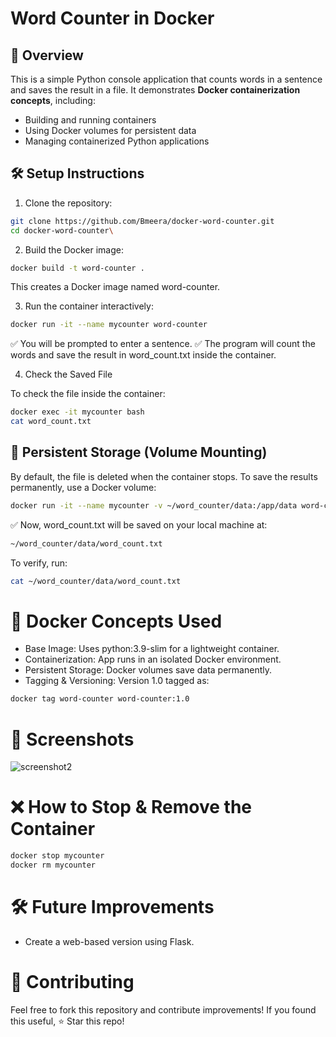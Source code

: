 # Word Counter in Docker

## 📌 Overview
This is a simple Python console application that counts words in a sentence and saves the result in a file. It demonstrates **Docker containerization concepts**, including:

- Building and running containers
- Using Docker volumes for persistent data
- Managing containerized Python applications

## 🛠️ Setup Instructions
1. Clone the repository:
  ```bash
git clone https://github.com/Bmeera/docker-word-counter.git
cd docker-word-counter\
``` 
 
2. Build the Docker image:
 ```bash
docker build -t word-counter .
```
This creates a Docker image named word-counter.

3. Run the container interactively:
 ```bash
docker run -it --name mycounter word-counter
```
✅ You will be prompted to enter a sentence.
✅ The program will count the words and save the result in word_count.txt inside the container.

4. Check the Saved File

To check the file inside the container:
 ```bash
docker exec -it mycounter bash
cat word_count.txt
```
## 📂 Persistent Storage (Volume Mounting)

By default, the file is deleted when the container stops. To save the results permanently, use a Docker volume:
```bash
docker run -it --name mycounter -v ~/word_counter/data:/app/data word-counter
```
✅ Now, word_count.txt will be saved on your local machine at:
```bash
~/word_counter/data/word_count.txt
```
To verify, run:
```bash
cat ~/word_counter/data/word_count.txt
```
# 🐋 Docker Concepts Used

- Base Image: Uses python:3.9-slim for a lightweight container.
- Containerization: App runs in an isolated Docker environment.
- Persistent Storage: Docker volumes save data permanently.
- Tagging & Versioning: Version 1.0 tagged as:

```bash
docker tag word-counter word-counter:1.0
```

# 📸 Screenshots

![screenshot2](https://github.com/user-attachments/assets/986729db-823e-4a74-bf33-58e65e834e09)


# ❌ How to Stop & Remove the Container

```bash
docker stop mycounter
docker rm mycounter
```
# 🛠️ Future Improvements
- Create a web-based version using Flask.

# 🤝 Contributing
Feel free to fork this repository and contribute improvements!
If you found this useful, ⭐ Star this repo!





